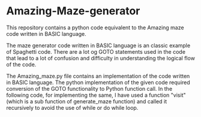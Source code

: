 # Amazing-Maze-generator
This repository contains a python code equivalent to the Amazing maze code written in BASIC language.

The maze generator code written in BASIC language is an classic example of Spaghetti code. There are a lot og GOTO statements used in the code that lead to a lot of confusion and difficulty in understanding the logical flow of the code.

The Amazing_maze.py file contains an implementation of the code written in BASIC language. The python implementation of the given code required conversion of the GOTO functionality to Python function call. In the following code, for implementing the same, I have used a function "visit" (which is a sub function of generate_maze function) and called it recursively to avoid the use of while or do while loop.
